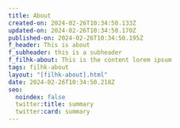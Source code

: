 ```yaml
---
title: About
created-on: 2024-02-26T10:34:50.133Z
updated-on: 2024-02-26T10:34:50.170Z
published-on: 2024-02-26T10:34:50.195Z
f_header: This is about
f_subheader: this is a subheader
f_filhk-about: This is the content lorem ipsum
tags: filhk-about
layout: "[filhk-about].html"
date: 2024-02-26T10:34:50.218Z
seo:
  noindex: false
  twitter:title: summary
  twitter:card: summary
---
```

